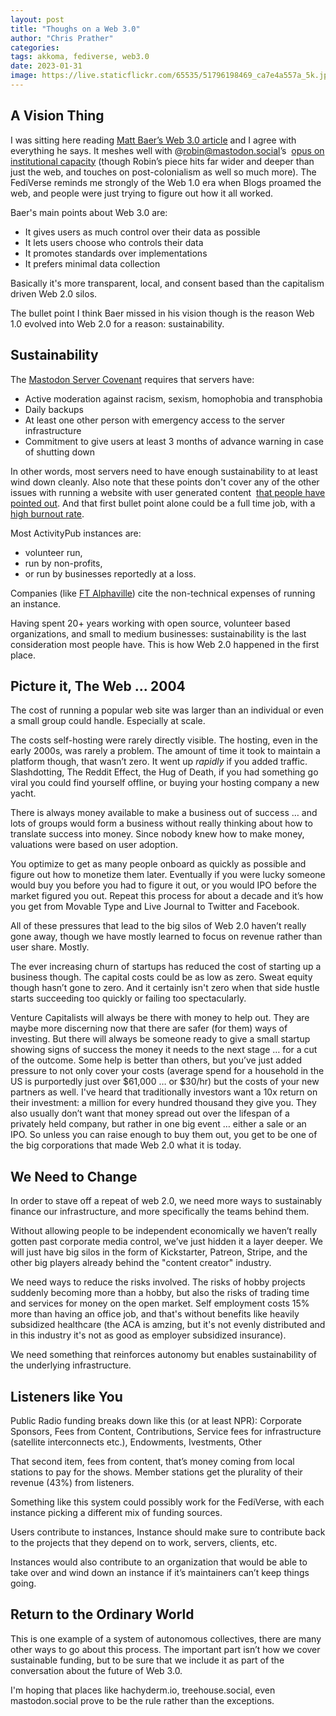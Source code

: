 ```yaml
---
layout: post
title: "Thoughs on a Web 3.0"
author: "Chris Prather"
categories:
tags: akkoma, fediverse, web3.0
date: 2023-01-31
image: https://live.staticflickr.com/65535/51796198469_ca7e4a557a_5k.jpg
---
```


## A Vision Thing

I was sitting here reading [Matt Baer’s Web 3.0
article](https://write.as/matt/what-would-a-real-web3-look-like) and I agree
with everything he says. It meshes well with @robin@mastodon.social’s  [opus on
institutional capacity](https://berjon.com/internet-transition/) (though
Robin’s piece hits far wider and deeper than just the web, and touches on
post-colonialism as well so much more). The FediVerse reminds me strongly of
the Web 1.0 era when Blogs proamed the web, and people were just trying to
figure out how it all worked.

Baer's main points about Web 3.0 are:
* It gives users as much control over their data as possible
* It lets users choose who controls their data
* It promotes standards over implementations
* It prefers minimal data collection

Basically it's more transparent, local, and consent based than the capitalism
driven Web 2.0 silos.

The bullet point I think Baer missed in his vision though is the reason Web 1.0 evolved into Web 2.0 for a reason: sustainability.

## Sustainability

The [Mastodon Server Covenant](https://joinmastodon.org/covenant) requires that servers have:
* Active moderation against racism, sexism, homophobia and transphobia
* Daily backups
* At least one other person with emergency access to the server infrastructure
* Commitment to give users at least 3 months of advance warning in case of shutting down

In other words, most servers need to have enough sustainability to at least
wind down cleanly. Also note that these points don't cover any of the other
issues with running a website with user generated content  [that people have
pointed out](https://denise.dreamwidth.org/91757.html). And that first bullet
point alone could be a full time job, with a  [high burnout
rate](https://jolt.law.harvard.edu/digest/the-human-cost-of-online-content-moderation).

Most ActivityPub instances are:
* volunteer run,
* run by non-profits,
* or run by businesses reportedly at a loss.

Companies (like [FT
Alphaville](https://fediversereport.com/experiment-over-ft-alphaville-shuts-down-mastodon-instance))
cite the non-technical expenses of running an instance.

Having spent 20+ years working with open source, volunteer based organizations,
and small to medium businesses: sustainability is the last consideration most
people have. This is how Web 2.0 happened in the first place.

## Picture it, The Web ... 2004

The cost of running a popular web site was larger than an individual or even a
small group could handle. Especially at scale.

The costs self-hosting were rarely directly visible. The hosting, even in the
early 2000s, was rarely a problem. The amount of time it took to maintain a
platform though, that wasn’t zero. It went up *rapidly* if you added traffic.
Slashdotting, The Reddit Effect, the Hug of Death, if you had something go
viral you could find yourself offline, or buying your hosting company a new
yacht.

There is always money available to make a business out of success … and lots of
groups would form a business without really thinking about how to translate
success into money. Since nobody knew how to make money, valuations were based
on user adoption.

You optimize to get as many people onboard as quickly as possible and figure
out how to monetize them later. Eventually if you were lucky someone would buy
you before you had to figure it out, or you would IPO before the market figured
you out. Repeat this process for about a decade and it’s how you get from
Movable Type and Live Journal to Twitter and Facebook.

All of these pressures that lead to the big silos of Web 2.0 haven’t really
gone away, though we have mostly learned to focus on revenue rather than user
share. Mostly.

The ever increasing churn of startups has reduced the cost of starting up a
business though. The capital costs could be as low as zero. Sweat equity though
hasn’t gone to zero. And it certainly isn't zero when that side hustle starts
succeeding too quickly or failing too spectacularly.

Venture Capitalists will always be there with money to help out. They are maybe
more discerning now that there are safer (for them) ways of investing. But
there will always be someone ready to give a small startup showing signs of
success the money it needs to the next stage … for a cut of the outcome. Some
help is better than others, but you’ve just added pressure to not only cover
your costs (average spend for a household in the US is purportedly just over
$61,000 … or $30/hr) but the costs of your new partners as well. I've heard
that traditionally investors want a 10x return on their investment: a million
for every hundred thousand they give you. They also usually don’t want that
money spread out over the lifespan of a privately held company, but rather in
one big event … either a sale or an IPO. So unless you can raise enough to buy
them out, you get to be one of the big corporations that made Web 2.0 what it
is today.

## We Need to Change

In order to stave off a repeat of web 2.0, we need more ways to sustainably
finance our infrastructure, and more specifically the teams behind them.

Without allowing people to be independent economically we haven’t really gotten
past corporate media control, we’ve just hidden it a layer deeper. We will just
have big silos in the form of Kickstarter, Patreon, Stripe, and the other big
players already behind the "content creator" industry.

We need ways to reduce the risks involved. The risks of hobby projects suddenly
becoming more than a hobby, but also  the risks of trading time and services
for money on the open market. Self employment costs 15% more than having an
office job, and that's without benefits like heavily subsidized healthcare (the
ACA is amzing, but it's not evenly distributed and in this industry it's not as
good as employer subsidized insurance).

We need something that reinforces autonomy but enables sustainability of the
underlying infrastructure.

## Listeners like You

Public Radio funding breaks down like this (or at least NPR): Corporate
Sponsors, Fees from Content, Contributions, Service fees for infrastructure
(satellite interconnects etc.), Endowments, Ivestments, Other

That second item, fees from content, that’s money coming from local stations to
pay for the shows. Member stations get the plurality of their revenue (43%)
from listeners.

Something like this system could possibly work for the FediVerse, with each
instance picking a different mix of funding sources.

Users contribute to instances, Instance should make sure to contribute back to
the projects that they depend on to work, servers, clients, etc.

Instances would also contribute to an organization that would be able to take
over and wind down an instance if it’s maintainers can’t keep things going.

## Return to the Ordinary World

This is one example of a system of autonomous collectives, there are many other
ways to go about this process. The important part isn’t how we cover
sustainable funding, but to be sure that we include it as part of the
conversation about the future of Web 3.0.

I'm hoping that places like hachyderm.io, treehouse.social, even
mastodon.social prove to be the rule rather than the exceptions.
